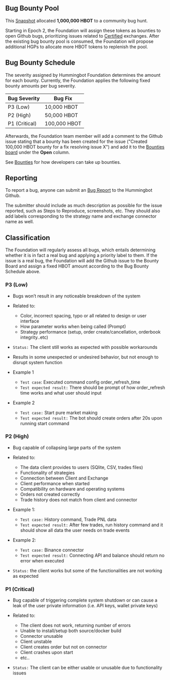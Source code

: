 ## Bug Bounty Pool

This [Snapshot](https://snapshot.org/#/hbot.eth/proposal/0x1fdb9a1ce7f3198c05711564dccad8dfbe9468078a77bc10647e80c30d49dd64) allocated **1,000,000 HBOT** to a community bug hunt.

Starting in Epoch 2, the Foundation will assign these tokens as bounties to open Github bugs, prioritizing issues related to [Certified](/maintenance/certification) exchanges. After the existing bug bounty pool is consumed, the Foundation will propose additional HGPs to allocate more HBOT tokens to replenish the pool.

## Bug Bounty Schedule

The severity assigned by Hummingbot Foundation determines the amount for each bounty. Currently, the Foundation applies the following fixed bounty amounts per bug severity.

| Bug Severity  | Bug Fix      |
| -----------   | ------------ | 
| P3 (Low)      |  10,000 HBOT |
| P2 (High)      | 50,000 HBOT |
| P1 (Critical)  | 100,000 HBOT |

Afterwards, the Foundation team member will add a comment to the Github issue stating that a bounty has been created for the issue ("Created 100,000 HBOT bounty for a fix resolving issue X") and add it to the [Bounties board](https://github.com/orgs/hummingbot/projects/7/views/1) under the **Open** column.

See [Bounties](/maintenance/bounties) for how developers can take up bounties.

## Reporting

To report a bug, anyone can submit an [Bug Report](https://github.com/hummingbot/hummingbot/issues/new?assignees=&labels=bug&template=bug_report.md&title=) to the Hummingbot Github. 

The submitter should include as much description as possible for the issue reported, such as Steps to Reproduce, screenshots, etc. They should also add labels corresponding to the strategy name and exchange connector name as well.

## Classification

The Foundation will regularly assess all bugs, which entails determining whether it is in fact a real bug and applying a priority label to them. If the issue is a real bug, the Foundation will add the Github issue to the Bounty Board and assign a fixed HBOT amount according to the Bug Bounty Schedule above.

### P3 (Low)

* Bugs won’t result in any noticeable breakdown of the system

* Related to:
    - Color, incorrect spacing, typo or all related to design or user interface 
    - How parameter works when being called (Prompt)
    - Strategy performance (setup, order create/cancellation, orderbook integrity..etc)

* `Status:` The client still works as expected with possible workarounds

* Results in some unexpected or undesired behavior, but not enough to disrupt system function

* Example 1
    * `Test case`: Executed command config order_refresh_time
    * `Test expected result:` There should be prompt of how order_refresh time works and what user should input

* Example 2
    * `Test case:` Start pure market making
    * `Test expected result:` The bot should create orders after 20s upon running start command

### P2 (High)

* Bug capable of collapsing large parts of the system

* Related to:
    - The data client provides to users (SQlite, CSV, trades files)
    - Functionality of strategies
    - Connection between Client and Exchange 
    - Client performance when started
    - Compatibility on hardware and operating systems
    - Orders not created correctly
    - Trade history does not match from client and connector

* Example 1:
    * `Test case:` History command, Trade PNL data
    * `Test expected result:` After few trades, run history command and it should show all data the user needs on trade events

* Example 2: 
    * `Test case:` Binance connector
    * `Test expected result:` Connecting API and balance should return no error when executed

* `Status:` the client works but some of the functionalities are not working as expected

### P1 (Critical)

* Bug capable of triggering complete system shutdown or can cause a leak of the user private information (i.e. API keys, wallet private keys)

* Related to:
    - The client does not work, returning number of errors
   - Unable to install/setup both source/docker build
    - Connector unusable
    - Client unstable 
   - Client  creates order but not on connector
   - Client crashes upon start
   - etc..

* `Status:` The client can be either usable or unusable due to functionality issues
